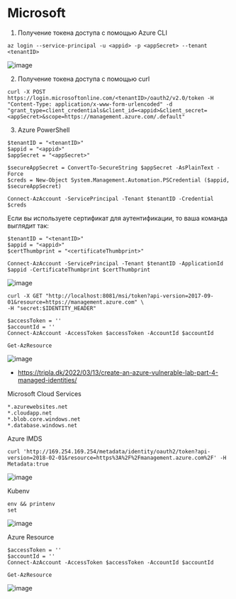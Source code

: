 # Microsoft

1. Получение токена доступа с помощью Azure CLI
```
az login --service-principal -u <appid> -p <appSecret> --tenant <tenantID>
```
![image](https://github.com/user-attachments/assets/74dfe795-fb56-4090-9223-9e0b163540e9)

2. Получение токена доступа с помощью curl
```
curl -X POST https://login.microsoftonline.com/<tenantID>/oauth2/v2.0/token -H "Content-Type: application/x-www-form-urlencoded" -d "grant_type=client_credentials&client_id=<appid>&client_secret=<appSecret>&scope=https://management.azure.com/.default"
```
3. Azure PowerShell
```
$tenantID = "<tenantID>"
$appid = "<appid>"
$appSecret = "<appSecret>"

$secureAppSecret = ConvertTo-SecureString $appSecret -AsPlainText -Force
$creds = New-Object System.Management.Automation.PSCredential ($appid, $secureAppSecret)

Connect-AzAccount -ServicePrincipal -Tenant $tenantID -Credential $creds
```
Если вы используете сертификат для аутентификации, то ваша команда выглядит так:
```
$tenantID = "<tenantID>"
$appid = "<appid>"
$certThumbprint = "<certificateThumbprint>"

Connect-AzAccount -ServicePrincipal -Tenant $tenantID -ApplicationId $appid -CertificateThumbprint $certThumbprint
```
![image](https://github.com/user-attachments/assets/6e1a0d73-cc7b-424f-a29a-74b029ffef2d)

```
curl -X GET "http://localhost:8081/msi/token?api-version=2017-09-01&resource=https://management.azure.com" \
-H "secret:$IDENTITY_HEADER"

$accessToken = ''
$accountId = ''
Connect-AzAccount -AccessToken $accessToken -AccountId $accountId

Get-AzResource
```
![image](https://github.com/user-attachments/assets/7a1057fb-c50e-4bd9-a737-2d2d1d83221e)
- https://tripla.dk/2022/03/13/create-an-azure-vulnerable-lab-part-4-managed-identities/

Microsoft Cloud Services
```
*.azurewebsites.net
*.cloudapp.net
*.blob.core.windows.net
*.database.windows.net
```
Azure IMDS
```
curl 'http://169.254.169.254/metadata/identity/oauth2/token?api-version=2018-02-01&resource=https%3A%2F%2Fmanagement.azure.com%2F' -H Metadata:true
```
![image](https://github.com/user-attachments/assets/60bb0912-fe8a-4952-ac24-7740761da71f)

Kubenv
```
env && printenv
set
```
![image](https://github.com/user-attachments/assets/30a3773d-f65e-46c8-8535-53880094e632)

Azure Resource
```
$accessToken = ''
$accountId = ''
Connect-AzAccount -AccessToken $accessToken -AccountId $accountId

Get-AzResource
```
![image](https://github.com/user-attachments/assets/366b10b1-6d66-4219-9517-eb8e52c6d0c5)
